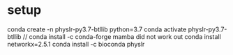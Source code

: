 # setup

conda create -n physlr-py3.7-btllib python=3.7
conda activate physlr-py3.7-btllib
// conda install -c conda-forge mamba did not work out
conda install networkx=2.5.1
conda install -c bioconda physlr

